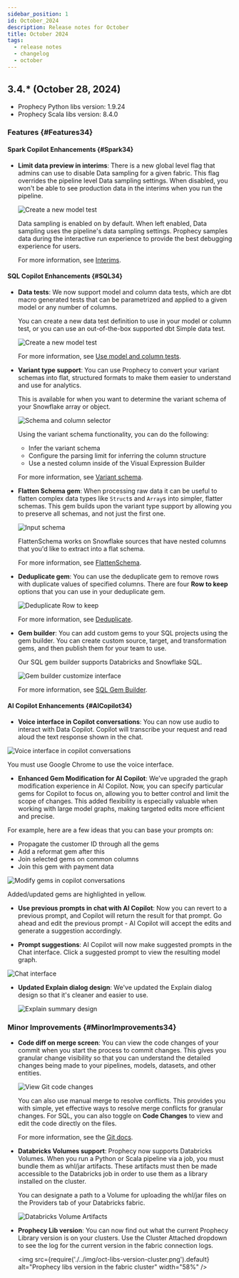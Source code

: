 ```yaml
---
sidebar_position: 1
id: October_2024
description: Release notes for October
title: October 2024
tags:
  - release notes
  - changelog
  - october
---
```


## 3.4.\* (October 28, 2024)

- Prophecy Python libs version: 1.9.24
- Prophecy Scala libs version: 8.4.0

### Features {#Features34}

#### Spark Copilot Enhancements {#Spark34}

- **Limit data preview in interims**: There is a new global level flag that admins can use to disable Data sampling for a given fabric. This flag overrides the pipeline level Data sampling settings. When disabled, you won't be able to see production data in the interims when you run the pipeline.

  ![Create a new model test](./../img/oct-limit-data-preview-interims.png)

  Data sampling is enabled on by default. When left enabled, Data sampling uses the pipeline's data sampling settings. Prophecy samples data during the interactive run experience to provide the best debugging experience for users.

  For more information, see [Interims](/engineers/execution/#interactive-execution).

#### SQL Copilot Enhancements {#SQL34}

- **Data tests**: We now support model and column data tests, which are dbt macro generated tests that can be parametrized and applied to a given model or any number of columns.

  You can create a new data test definition to use in your model or column test, or you can use an out-of-the-box supported dbt Simple data test.

  ![Create a new model test](./../img/oct-model-test-new-test.png)

  For more information, see [Use model and column tests](/docs/core/development/data-tests/use-model-tests.md).

- **Variant type support**: You can use Prophecy to convert your variant schemas into flat, structured formats to make them easier to understand and use for analytics.

  This is available for when you want to determine the variant schema of your Snowflake array or object.

  ![Schema and column selector](./../img/oct-variant-infer-schema.png)

  Using the variant schema functionality, you can do the following:

  - Infer the variant schema
  - Configure the parsing limit for inferring the column structure
  - Use a nested column inside of the Visual Expression Builder

  For more information, see [Variant schema](docs/core/development/gems/visual-expression-builder/variant-schema.md).

- **Flatten Schema gem**: When processing raw data it can be useful to flatten complex data types like `Struct`s and `Array`s into simpler, flatter schemas. This gem builds upon the variant type support by allowing you to preserve all schemas, and not just the first one.

  ![Input schema](./../img/oct-flatten_input.png)

  FlattenSchema works on Snowflake sources that have nested columns that you'd like to extract into a flat schema.

  For more information, see [FlattenSchema](docs/core/development/gems/prepare/flatten-schema.md).

- **Deduplicate gem**: You can use the deduplicate gem to remove rows with duplicate values of specified columns. There are four **Row to keep** options that you can use in your deduplicate gem.

  ![Deduplicate Row to keep](./../img/oct-deduplicate_row_to_keep.png)

  For more information, see [Deduplicate](docs/core/development/gems/prepare/deduplicate.md).

- **Gem builder**: You can add custom gems to your SQL projects using the gem builder. You can create custom source, target, and transformation gems, and then publish them for your team to use.

  Our SQL gem builder supports Databricks and Snowflake SQL.

  ![Gem builder customize interface](./../img/oct-gem-builder-interface.png)

  For more information, see [SQL Gem Builder](/analysts/gem-builder).

#### AI Copilot Enhancements {#AICopilot34}

- **Voice interface in Copilot conversations**: You can now use audio to interact with Data Copilot. Copilot will transcribe your request and read aloud the text response shown in the chat.

![Voice interface in copilot conversations](./../img/oct-voice-interface-copilot.png)

You must use Google Chrome to use the voice interface.

- **Enhanced Gem Modification for AI Copilot**: We’ve upgraded the graph modification experience in AI Copilot. Now, you can specify particular gems for Copilot to focus on, allowing you to better control and limit the scope of changes. This added flexibility is especially valuable when working with large model graphs, making targeted edits more efficient and precise.

For example, here are a few ideas that you can base your prompts on:

- Propagate the customer ID through all the gems
- Add a reformat gem after this
- Join selected gems on common columns
- Join this gem with payment data

![Modify gems in copilot conversations](./../img/oct-modify-gems-copilot2.png)

Added/updated gems are highlighted in yellow.

- **Use previous prompts in chat with AI Copilot**: Now you can revert to a previous prompt, and Copilot will return the result for that prompt. Go ahead and edit the previous prompt - AI Copilot will accept the edits and generate a suggestion accordingly.

- **Prompt suggestions**: AI Copilot will now make suggested prompts in the Chat interface. Click a suggested prompt to view the resulting model graph.

![Chat interface](./../img/oct-chat-interface.png)

- **Updated Explain dialog design**: We've updated the Explain dialog design so that it's cleaner and easier to use.

  ![Explain summary design](./../img/oct-explain-summary-design.png)

### Minor Improvements {#MinorImprovements34}

- **Code diff on merge screen**: You can view the code changes of your commit when you start the process to commit changes. This gives you granular change visibility so that you can understand the detailed changes being made to your pipelines, models, datasets, and other entities.

  ![View Git code changes](./../img/oct-git-code-changes.png)

  You can also use manual merge to resolve conflicts. This provides you with simple, yet effective ways to resolve merge conflicts for granular changes. For SQL, you can also toggle on **Code Changes** to view and edit the code directly on the files.

  For more information, see the [Git docs](/engineers/git).

- **Databricks Volumes support**: Prophecy now supports Databricks Volumes. When you run a Python or Scala pipeline via a job, you must bundle them as whl/jar artifacts. These artifacts must then be made accessible to the Databricks job in order to use them as a library installed on the cluster.

  You can designate a path to a Volume for uploading the whl/jar files on the Providers tab of your Databricks fabric.

  ![Databricks Volume Artifacts](./../img/oct-databricks-volume-artifacts.png)

- **Prophecy Lib version**: You can now find out what the current Prophecy Library version is on your clusters. Use the Cluster Attached dropdown to see the log for the current version in the fabric connection logs.

  <img src={require('./../img/oct-libs-version-cluster.png').default} alt="Prophecy libs version in the fabric cluster" width="58%" />
